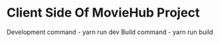 # Client Side Of MovieHub Project

Development command - yarn run dev
Build command - yarn run build